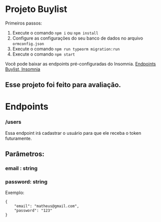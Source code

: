 # Projeto Buylist

Primeiros passos:

1. Execute o comando  `npm i` ou `npm install` 
2. Configure as configurações do seu banco de dados no arquivo `ormconfig.json`
3. Execute o comando `npm run typeorm migration:run`
4. Execute o comando `npm start`

Você pode baixar as endpoints pré-configuradas do Insomnia. [Endpoints Buylist, Insomnia ](https://drive.google.com/drive/folders/1qfRBu14ErFbmdrSIPl64pg9RTW15X6N_?usp=sharing)
## Esse projeto foi feito para avaliação.

# Endpoints

### /users
Essa endpoint irá cadastrar o usuário para que ele receba o token futuramente.
## Parâmetros:
### email : string
### password: string
Exemplo:
```
{
	"email": "matheus@gmail.com",
	"password": "123"
}
```
